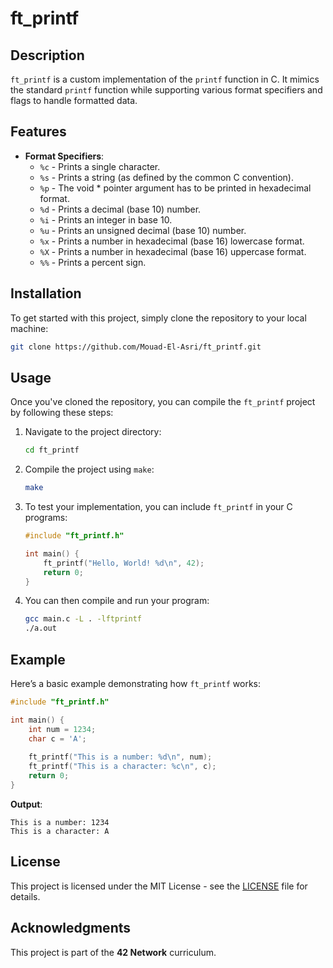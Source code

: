 # ft_printf

## Description

`ft_printf` is a custom implementation of the `printf` function in C. It mimics the standard `printf` function while supporting various format specifiers and flags to handle formatted data.

## Features

- **Format Specifiers**: 
  - `%c` - Prints a single character.
  - `%s` - Prints a string (as defined by the common C convention).
  - `%p` - The void * pointer argument has to be printed in hexadecimal format.
  - `%d` - Prints a decimal (base 10) number.
  - `%i` - Prints an integer in base 10.
  - `%u` - Prints an unsigned decimal (base 10) number.
  - `%x` - Prints a number in hexadecimal (base 16) lowercase format.
  - `%X` - Prints a number in hexadecimal (base 16) uppercase format.
  - `%%` - Prints a percent sign.

## Installation

To get started with this project, simply clone the repository to your local machine:

```bash
git clone https://github.com/Mouad-El-Asri/ft_printf.git
```

## Usage

Once you've cloned the repository, you can compile the `ft_printf` project by following these steps:

1. Navigate to the project directory:

    ```bash
    cd ft_printf
    ```

2. Compile the project using `make`:

    ```bash
    make
    ```

3. To test your implementation, you can include `ft_printf` in your C programs:

    ```c
    #include "ft_printf.h"

    int main() {
        ft_printf("Hello, World! %d\n", 42);
        return 0;
    }
    ```

4. You can then compile and run your program:

    ```bash
    gcc main.c -L . -lftprintf
    ./a.out
    ```

## Example

Here’s a basic example demonstrating how `ft_printf` works:

```c
#include "ft_printf.h"

int main() {
    int num = 1234;
    char c = 'A';
    
    ft_printf("This is a number: %d\n", num);
    ft_printf("This is a character: %c\n", c);
    return 0;
}
```

**Output**:

```
This is a number: 1234
This is a character: A
```

## License

This project is licensed under the MIT License - see the [LICENSE](LICENSE) file for details.

## Acknowledgments

This project is part of the **42 Network** curriculum.

